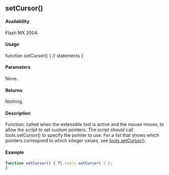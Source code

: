## setCursor()

#### Availability

Flash MX 2004.

#### Usage

function setCursor() {
// statements
}

#### Parameters

None.

#### Returns

Nothing.

#### Description

Function; called when the extensible tool is active and the mouse moves, to allow the script to set custom pointers. The script should call tools.setCursor() to specify the pointer to use. For a list that shows which pointers correspond to which integer values, see [tools.setCursor()](../Tools_object/tools8.md).

#### Example

```javascript
function setCursor() { fl.tools.setCursor( 1 );
}

```